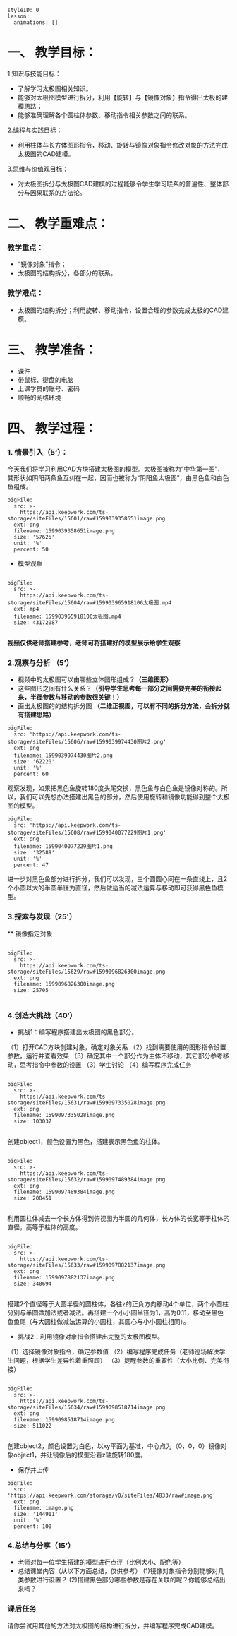 
<style>
  .markdown-body hr {
    height: 1px;
  }
</style>





```@Lesson
styleID: 0
lesson:
  animations: []

```


# **一、	教学目标：**
1.知识与技能目标：
* 了解学习太极图相关知识。
* 能够对太极图模型进行拆分，利用【旋转】与【镜像对象】指令得出太极的建模思路；
* 能够准确理解各个圆柱体参数、移动指令相关参数之间的联系。

2.编程与实践目标：
* 利用柱体与长方体图形指令，移动、旋转与镜像对象指令修改对象的方法完成太极图的CAD建模。

3.思维与价值观目标：
* 对太极图拆分与太极图CAD建模的过程能够令学生学习联系的普遍性、整体部分与因果联系的方法论。

# **二、	教学重难点：**

### 教学重点：
* “镜像对象”指令；
* 太极图的结构拆分，各部分的联系。
### 教学难点：
* 太极图的结构拆分；利用旋转、移动指令，设置合理的参数完成太极的CAD建模。
# **三、	教学准备：**
* 课件
* 带鼠标、键盘的电脑
* 上课学员的账号、密码
* 顺畅的网络环境


# **四、	教学过程：**
### **1.	情景引入（5‘）：**

今天我们将学习利用CAD方块搭建太极图的模型。太极图被称为“中华第一图”，其形状如阴阳两条鱼互纠在一起，因而也被称为“阴阳鱼太极图”，由黑色鱼和白色鱼组成。
 
 
```@BigFile
bigFile:
  src: >-
    https://api.keepwork.com/ts-storage/siteFiles/15601/raw#1599039358651image.png
  ext: png
  filename: 1599039358651image.png
  size: '57625'
  unit: '%'
  percent: 50

```



* 模型观察   
 
 
 
```@BigFile

bigFile:
  src: >-
    https://api.keepwork.com/ts-storage/siteFiles/15604/raw#159903965918106太极图.mp4
  ext: mp4
  filename: 159903965918106太极图.mp4
  size: 43172087
          
```




**视频仅供老师搭建参考，老师可将搭建好的模型展示给学生观察**

### **2.观察与分析	（5’）**
* 视频中的太极图可以由哪些立体图形组成？**（三维图形）**
* 这些图形之间有什么关系？**（引导学生思考每一部分之间需要完美的衔接起来，半径参数与移动的参数很关键！）**
* 画出太极图的的结构拆分图 **（二维正视图，可以有不同的拆分方法，会拆分就有搭建思路）**

 
 
```@BigFile
bigFile:
  src: 'https://api.keepwork.com/ts-storage/siteFiles/15606/raw#1599039974430图片2.png'
  ext: png
  filename: 1599039974430图片2.png
  size: '62220'
  unit: '%'
  percent: 60

```
观察发现，如果把黑色鱼旋转180度头尾交换，黑色鱼与白色鱼是镜像对称的。所以，我们可以先想办法搭建出黑色的部分，然后使用旋转和镜像功能得到整个太极图的模型。

 
```@BigFile
bigFile:
  src: 'https://api.keepwork.com/ts-storage/siteFiles/15608/raw#1599040077229图片1.png'
  ext: png
  filename: 1599040077229图片1.png
  size: '32589'
  unit: '%'
  percent: 47

```
进一步对黑色鱼部分进行拆分，我们可以发现，三个圆圆心同在一条直线上，且2个小圆以大的半圆半径为直径，然后做适当的减法运算与移动即可获得黑色鱼模型。


### **3.探索与发现（25'）**
** 镜像指定对象
 
 
```@BigFile

bigFile:
  src: >-
    https://api.keepwork.com/ts-storage/siteFiles/15629/raw#1599096826300image.png
  ext: png
  filename: 1599096826300image.png
  size: 25705
          
```



  
### **4.创造大挑战（40‘）**
* 挑战1：编写程序搭建出太极图的黑色部分。
  
（1）打开CAD方块创建对象，确定对象关系
（2）找到需要使用的图形指令设置参数，运行并查看效果
（3）确定其中一个部分作为主体不移动，其它部分参考移动，思考指令中参数的设置
（3）学生讨论
（4）编写程序完成任务
 
 
 
```@BigFile

bigFile:
  src: >-
    https://api.keepwork.com/ts-storage/siteFiles/15631/raw#1599097335028image.png
  ext: png
  filename: 1599097335028image.png
  size: 103037
          
```

创建object1，颜色设置为黑色，搭建表示黑色鱼的柱体。



 
```@BigFile

bigFile:
  src: >-
    https://api.keepwork.com/ts-storage/siteFiles/15632/raw#1599097489384image.png
  ext: png
  filename: 1599097489384image.png
  size: 208451
          
```

利用圆柱体减去一个长方体得到俯视图为半圆的几何体，长方体的长宽等于柱体的直径，高等于柱体的高度。

 
 
 
 
```@BigFile

bigFile:
  src: >-
    https://api.keepwork.com/ts-storage/siteFiles/15633/raw#1599097882137image.png
  ext: png
  filename: 1599097882137image.png
  size: 340694
          
```
搭建2个直径等于大圆半径的圆柱体，各往z的正负方向移动4个单位，两个小圆柱分别与半圆做加法或者减法。再搭建一个小小圆半径为1，高为0.11，移动至黑色鱼鱼尾（与大圆柱做减法运算的小圆柱，其圆心与小小圆柱相同）。




* 挑战2：利用镜像对象指令搭建出完整的太极图模型。
  
（1）选择镜像对象指令，确定参数值
（2）编写程序完成任务（老师巡场解决学生问题，根据学生差异性着重照顾）
（3）提醒参数的重要性（大小比例、完美衔接）

 
 
```@BigFile

bigFile:
  src: >-
    https://api.keepwork.com/ts-storage/siteFiles/15634/raw#1599098518714image.png
  ext: png
  filename: 1599098518714image.png
  size: 511022
          
```
创建object2，颜色设置为白色，以xy平面为基准，中心点为（0，0，0）镜像对象object1，并让镜像后的模型沿着z轴旋转180度。


* 保存并上传
 
```@BigFile
bigFile:
  src: 'https://api.keepwork.com/storage/v0/siteFiles/4833/raw#image.png'
  ext: png
  filename: image.png
  size: '144911'
  unit: '%'
  percent: 100

```


### **4.总结与分享（15‘）**
* 老师对每一位学生搭建的模型进行点评（比例大小、配色等）
* 总结课堂内容（从以下方面总结，仅供参考）
(1)镜像对象指令分别能够对几类参数进行设置？
(2)搭建黑色部分哪些参数是存在关联的呢？你能够总结出来吗？


### **课后任务**
请你尝试用其他的方法对太极图的结构进行拆分，并编写程序完成CAD建模。
 
 
 





















